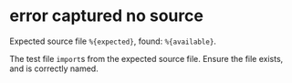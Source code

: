 # error captured no source

Expected source file `%{expected}`, found: `%{available}`.

The test file `import`s from the expected source file. 
Ensure the file exists, and is correctly named.

